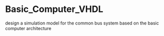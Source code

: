 # Basic_Computer_VHDL
design a simulation model for the common bus system based on the basic computer architecture
